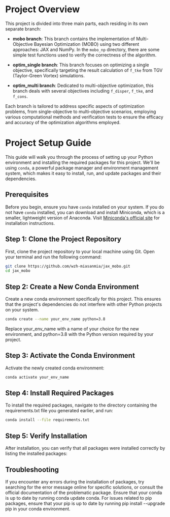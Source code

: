 # Project Overview

This project is divided into three main parts, each residing in its own separate branch:

- **mobo branch**: This branch contains the implementation of Multi-Objective Bayesian Optimization (MOBO) using two different approaches: JAX and NumPy. In the `mobo_np` directory, there are some simple test functions used to verify the correctness of the algorithm.

- **optim_single branch**: This branch focuses on optimizing a single objective, specifically targeting the result calculation of `f_tke` from TGV (Taylor-Green Vortex) simulations.

- **optim_multi branch**: Dedicated to multi-objective optimization, this branch deals with several objectives including `f_disper`, `f_tke`, and `f_cons`.

Each branch is tailored to address specific aspects of optimization problems, from single-objective to multi-objective scenarios, employing various computational methods and verification tests to ensure the efficacy and accuracy of the optimization algorithms employed.


# Project Setup Guide

This guide will walk you through the process of setting up your Python environment and installing the required packages for this project. We'll be using `conda`, a powerful package manager and environment management system, which makes it easy to install, run, and update packages and their dependencies.

## Prerequisites

Before you begin, ensure you have `conda` installed on your system. If you do not have `conda` installed, you can download and install Miniconda, which is a smaller, lightweight version of Anaconda. Visit [Miniconda's official site](https://docs.conda.io/en/latest/miniconda.html) for installation instructions.

## Step 1: Clone the Project Repository

First, clone the project repository to your local machine using Git. Open your terminal and run the following command:

```bash
git clone https://github.com/wzh-miasanmia/jax_mobo.git
cd jax_mobo
```

## Step 2: Create a New Conda Environment
Create a new conda environment specifically for this project. This ensures that the project's dependencies do not interfere with other Python projects on your system.

```bash
conda create --name your_env_name python=3.8
```
Replace your_env_name with a name of your choice for the new environment, and python=3.8 with the Python version required by your project.

## Step 3: Activate the Conda Environment
Activate the newly created conda environment:

```bash
conda activate your_env_name
```

## Step 4: Install Required Packages
To install the required packages, navigate to the directory containing the requirements.txt file you generated earlier, and run:
```bash
conda install --file requirements.txt
```
## Step 5: Verify Installation
After installation, you can verify that all packages were installed correctly by listing the installed packages:

## Troubleshooting
If you encounter any errors during the installation of packages, try searching for the error message online for specific solutions, or consult the official documentation of the problematic package.
Ensure that your conda is up to date by running conda update conda.
For issues related to pip packages, ensure that your pip is up to date by running pip install --upgrade pip in your conda environment.